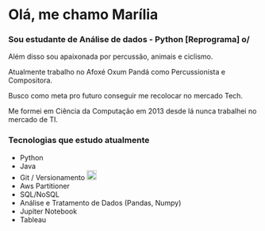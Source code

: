 # Olá, me chamo Marília

### Sou estudante de Análise de dados - Python [Reprograma]  o/

Além disso sou apaixonada por percussão, animais e ciclismo.

Atualmente trabalho no Afoxé Oxum Pandá como Percussionista e Compositora.

Busco como meta pro futuro conseguir me recolocar no mercado Tech.

Me formei em Ciência da Computação em 2013 
desde lá nunca trabalhei no mercado de TI.

### Tecnologias que estudo atualmente

 - Python
 - Java 
 - Git / Versionamento <img src="https://cdn.jsdelivr.net/gh/devicons/devicon/icons/git/git-original.svg" width="20" />
 - Aws Partitioner
 -  SQL/NoSQL
 -  Análise e Tratamento de Dados (Pandas, Numpy)
 -  Jupiter Notebook
 -  Tableau
